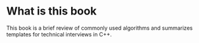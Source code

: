 # What is this book

This book is a brief review of commonly used algorithms and summarizes templates for technical interviews in C++.



